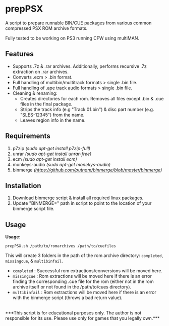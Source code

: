 # prepPSX

A script to prepare runnable BIN/CUE packages from various common compressed PSX ROM archive formats.

Fully tested to be working on PS3 running CFW using multiMAN.


## Features
* Supports .7z & .rar archives. Additionally, performs recursive .7z extraction on .rar archives.
* Converts .ecm > .bin format.
* Full handling of multibin/multitrack formats > single .bin file.
* Full handling of .ape track audio formats > single .bin file.
* Cleaning & renaming:
    * Creates directories for each rom. Removes all files except .bin & .cue files in the final package.
    * Strips the track info (e.g "Track 01.bin") & disc part number (e.g. "SLES-12345") from the name.
    * Leaves region info in the name.


## Requirements
1. p7zip *(sudo apt-get install p7zip-full)*
2. unrar *(sudo apt-get install unrar-free)*
3. ecm *(sudo apt-get install ecm)*
4. monkeys-audio *(sudo apt-get monekys-audio)*
5. binmerge *(https://github.com/putnam/binmerge/blob/master/binmerge)*


## Installation
1. Download binmerge script & install all required linux packages.
2. Update "BINMERGE=" path in script to point to the location of your binmerge script file.


## Usage
**Usage:**
```
prepPSX.sh /path/to/romarchives /path/to/cuefiles
```

This will create 3 folders in the path of the rom archive directory: `completed`, `missingcue`, & `multibinfail`.

- `completed` : Successful rom extractions/conversions will be moved here.
- `missingcue` : Rom extractions will be moved here if there is an error finding the corresponding .cue file for the rom (either not in the rom archive itself or not found in the /path/to/cues directory).
- `multibinfail` : Rom extractions will be moved here if there is an error with the binmerge script (throws a bad return value).

<br />
***This script is for educational purposes only. The author is not responsible for its use. Please use only for games that you legally own.***
